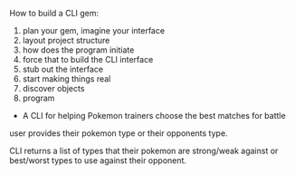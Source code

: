 How to build a CLI gem:

1. plan your gem, imagine your interface
2. layout project structure
3. how does the program initiate
4. force that to build the CLI interface
5. stub out the interface
6. start making things real
7. discover objects
8. program

- A CLI for helping Pokemon trainers choose the best matches for battle

user provides their pokemon type or their opponents type.

CLI returns a list of types that their pokemon are strong/weak against or best/worst types to use against their opponent.